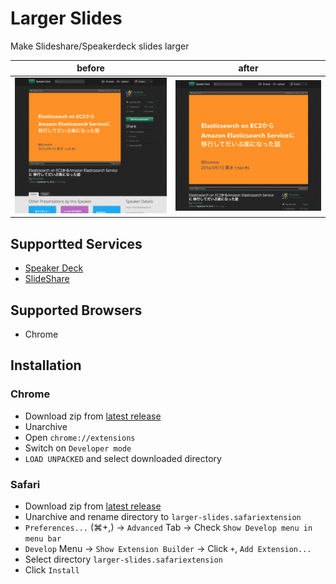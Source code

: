 # Larger Slides

Make Slideshare/Speakerdeck slides larger

|before|after|
|:---:|:---:|
|![before](img/before.png)|![after](img/after.png)|

## Supportted Services

* [Speaker Deck](https://speakerdeck.com/)
* [SlideShare](https://www.slideshare.net/)

## Supported Browsers

* Chrome

## Installation

### Chrome

* Download zip from [latest release](https://github.com/ikuwow/larger-slides/releases/latest)
* Unarchive
* Open `chrome://extensions`
* Switch on `Developer mode`
* `LOAD UNPACKED` and select downloaded directory

### Safari

* Download zip from [latest release](https://github.com/ikuwow/larger-slides/releases/latest)
* Unarchive and rename directory to `larger-slides.safariextension`
* `Preferences...` (⌘+,) -> `Advanced` Tab -> Check `Show Develop menu in menu bar`
* `Develop` Menu -> `Show Extension Builder` -> Click `+`, `Add Extension...`
* Select directory `larger-slides.safariextension`
* Click `Install`
